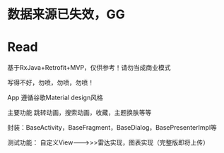 # 数据来源已失效，GG


# Read
基于RxJava+Retrofit+MVP，仅供参考！请勿当成商业模式

写得不好，勿喷，勿喷，勿喷！

App 遵循谷歌Material design风格

主要功能
跳转动画，搜索动画，收藏，主题换肤等等

封装：BaseActivity，BaseFragment，BaseDialog，BasePresenterImpl等

测试功能：
自定义View--->>>雷达实现，图表实现（完整版即将上传）


